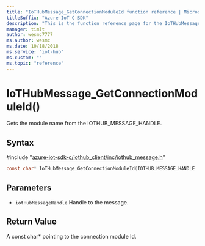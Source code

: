 ```yaml
---                             
title: "IoTHubMessage_GetConnectionModuleId function reference | Microsoft Docs" 
titleSuffix: "Azure IoT C SDK"            
description: "This is the function reference page for the IoTHubMessage_GetConnectionModuleId() function in the Azure IoT C SDK. This SDK is used with Azure IoT Hub and Azure IoT Hub Device Provisioning Service"            
manager: timlt                 
author: wesmc7777              
ms.author: wesmc               
ms.date: 10/18/2018                    
ms.service: "iot-hub"             
ms.custom: ""                
ms.topic: "reference"        
---                            
```


# IoTHubMessage_GetConnectionModuleId()

Gets the module name from the IOTHUB_MESSAGE_HANDLE.

## Syntax

\#include "[azure-iot-sdk-c/iothub_client/inc/iothub_message.h](../iothub-message-h.md)"  
```C
const char* IoTHubMessage_GetConnectionModuleId(IOTHUB_MESSAGE_HANDLE  C2);
```

## Parameters
* `iotHubMessageHandle` Handle to the message.

## Return Value
A const char* pointing to the connection module Id.

